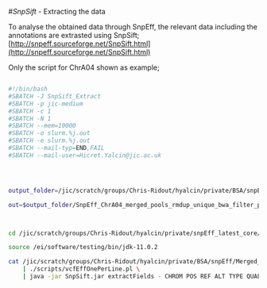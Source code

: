 #*SnpSift* - Extracting the data

To analyse the obtained data through SnpEff, the relevant data including the annotations are extrasted using SnpSift; [http://snpeff.sourceforge.net/SnpSift.html](http://snpeff.sourceforge.net/SnpSift.html)

Only the script for ChrA04 shown as example;


```sh

#!/bin/bash
#SBATCH -J SnpSift_Extract
#SBATCH -p jic-medium
#SBATCH -c 1
#SBATCH -N 1
#SBATCH --mem=10000
#SBATCH -o slurm.%j.out
#SBATCH -e slurm.%j.out
#SBATCH --mail-typ=END,FAIL
#SBATCH --mail-user=Hicret.Yalcin@jic.ac.uk




output_folder=/jic/scratch/groups/Chris-Ridout/hyalcin/private/BSA/snpEff/Merged_Pools

out=$output_folder/SnpEff_ChrA04_merged_pools_rmdup_unique_bwa_filter_parental_Q2000.txt



cd /jic/scratch/groups/Chris-Ridout/hyalcin/private/snpEff_latest_core/snpEff

source /ei/software/testing/bin/jdk-11.0.2

cat /jic/scratch/groups/Chris-Ridout/hyalcin/private/BSA/snpEff/Merged_Pools/ChrA04_merged_pools_rmdup_unique_bwa_filter_parental_Q2000.vcf \
    | ./scripts/vcfEffOnePerLine.pl \
    | java -jar SnpSift.jar extractFields - CHROM POS REF ALT TYPE QUAL RO AO DP "ANN[*].EFFECT" "ANN[*].IMPACT" "ANN[*].GENE" "ANN[*].GENEID" "ANN[*].FEATURE" "ANN[*].FEATUREID" "ANN[*].BIOTYPE" "ANN[*].RANK" "GEN[Pool_Non_responsive].RO" "GEN[Pool_Non_responsive].AO" "GEN[Pool_Non_responsive].DP" "GEN[Pool_Responsive].RO" "GEN[Pool_Responsive].AO" "GEN[Pool_Responsive].DP" "GEN[Ning_1].RO" "GEN[Ning_1].AO" "GEN[Ning_1].DP" "GEN[Ning_7].RO" "GEN[Ning_7].AO" "GEN[Ning_7].DP" > $out


```

